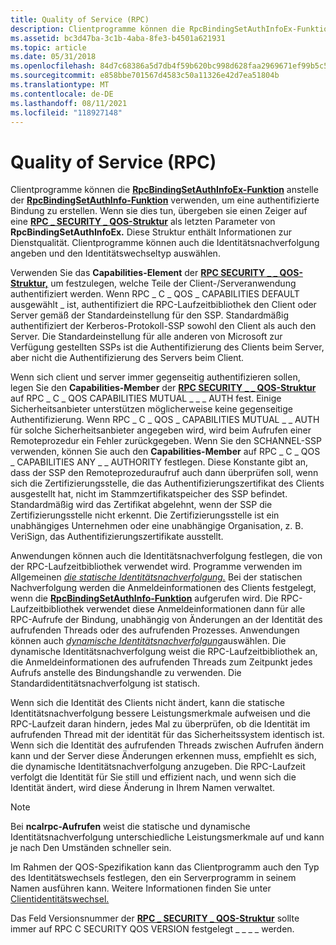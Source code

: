 ```yaml
---
title: Quality of Service (RPC)
description: Clientprogramme können die RpcBindingSetAuthInfoEx-Funktion anstelle der RpcBindingSetAuthInfo-Funktion verwenden, um eine authentifizierte Bindung zu erstellen.
ms.assetid: bc3d47ba-3c1b-4aba-8fe3-b4501a621931
ms.topic: article
ms.date: 05/31/2018
ms.openlocfilehash: 84d7c68386a5d7db4f59b620bc998d628faa2969671ef99b5c5fc2c65aadeb96
ms.sourcegitcommit: e858bbe701567d4583c50a11326e42d7ea51804b
ms.translationtype: MT
ms.contentlocale: de-DE
ms.lasthandoff: 08/11/2021
ms.locfileid: "118927148"
---
```

# <a name="quality-of-service-rpc"></a>Quality of Service (RPC)

Clientprogramme können die [**RpcBindingSetAuthInfoEx-Funktion**](/windows/desktop/api/Rpcdce/nf-rpcdce-rpcbindingsetauthinfoexa) anstelle der [**RpcBindingSetAuthInfo-Funktion**](/windows/desktop/api/Rpcdce/nf-rpcdce-rpcbindingsetauthinfo) verwenden, um eine authentifizierte Bindung zu erstellen. Wenn sie dies tun, übergeben sie einen Zeiger auf eine [**RPC \_ SECURITY \_ QOS-Struktur**](/windows/desktop/api/Rpcdce/ns-rpcdce-rpc_security_qos) als letzten Parameter von **RpcBindingSetAuthInfoEx.** Diese Struktur enthält Informationen zur Dienstqualität. Clientprogramme können auch die Identitätsnachverfolgung angeben und den Identitätswechseltyp auswählen.

Verwenden Sie das **Capabilities-Element** der [**RPC SECURITY \_ \_ QOS-Struktur,**](/windows/desktop/api/Rpcdce/ns-rpcdce-rpc_security_qos) um festzulegen, welche Teile der Client-/Serveranwendung authentifiziert werden. Wenn RPC \_ C \_ QOS \_ CAPABILITIES DEFAULT ausgewählt \_ ist, authentifiziert die RPC-Laufzeitbibliothek den Client oder Server gemäß der Standardeinstellung für den SSP. Standardmäßig authentifiziert der Kerberos-Protokoll-SSP sowohl den Client als auch den Server. Die Standardeinstellung für alle anderen von Microsoft zur Verfügung gestellten SSPs ist die Authentifizierung des Clients beim Server, aber nicht die Authentifizierung des Servers beim Client.

Wenn sich client und server immer gegenseitig authentifizieren sollen, legen Sie den **Capabilities-Member** der [**RPC SECURITY \_ \_ QOS-Struktur**](/windows/desktop/api/Rpcdce/ns-rpcdce-rpc_security_qos) auf RPC \_ C \_ QOS CAPABILITIES MUTUAL \_ \_ \_ AUTH fest. Einige Sicherheitsanbieter unterstützen möglicherweise keine gegenseitige Authentifizierung. Wenn RPC \_ C \_ QOS \_ CAPABILITIES MUTUAL \_ \_ AUTH für solche Sicherheitsanbieter angegeben wird, wird beim Aufrufen einer Remoteprozedur ein Fehler zurückgegeben. Wenn Sie den SCHANNEL-SSP verwenden, können Sie auch den **Capabilities-Member** auf RPC \_ C \_ QOS \_ CAPABILITIES ANY \_ \_ AUTHORITY festlegen. Diese Konstante gibt an, dass der SSP den Remoteprozeduraufruf auch dann überprüfen soll, wenn sich die Zertifizierungsstelle, die das Authentifizierungszertifikat des Clients ausgestellt hat, nicht im Stammzertifikatspeicher des SSP befindet. Standardmäßig wird das Zertifikat abgelehnt, wenn der SSP die Zertifizierungsstelle nicht erkennt. Die Zertifizierungsstelle ist ein unabhängiges Unternehmen oder eine unabhängige Organisation, z. B. VeriSign, das Authentifizierungszertifikate ausstellt.

Anwendungen können auch die Identitätsnachverfolgung festlegen, die von der RPC-Laufzeitbibliothek verwendet wird. Programme verwenden im Allgemeinen [*die statische Identitätsnachverfolgung.*](s-glos.md) Bei der statischen Nachverfolgung werden die Anmeldeinformationen des Clients festgelegt, wenn die [**RpcBindingSetAuthInfo-Funktion**](/windows/desktop/api/Rpcdce/nf-rpcdce-rpcbindingsetauthinfo) aufgerufen wird. Die RPC-Laufzeitbibliothek verwendet diese Anmeldeinformationen dann für alle RPC-Aufrufe der Bindung, unabhängig von Änderungen an der Identität des aufrufenden Threads oder des aufrufenden Prozesses. Anwendungen können auch [*dynamische Identitätsnachverfolgung*](d-glos.md)auswählen. Die dynamische Identitätsnachverfolgung weist die RPC-Laufzeitbibliothek an, die Anmeldeinformationen des aufrufenden Threads zum Zeitpunkt jedes Aufrufs anstelle des Bindungshandle zu verwenden. Die Standardidentitätsnachverfolgung ist statisch.

Wenn sich die Identität des Clients nicht ändert, kann die statische Identitätsnachverfolgung bessere Leistungsmerkmale aufweisen und die RPC-Laufzeit daran hindern, jedes Mal zu überprüfen, ob die Identität im aufrufenden Thread mit der identität für das Sicherheitssystem identisch ist. Wenn sich die Identität des aufrufenden Threads zwischen Aufrufen ändern kann und der Server diese Änderungen erkennen muss, empfiehlt es sich, die dynamische Identitätsnachverfolgung anzugeben. Die RPC-Laufzeit verfolgt die Identität für Sie still und effizient nach, und wenn sich die Identität ändert, wird diese Änderung in Ihrem Namen verwaltet.

> [!Note]  
> Bei **ncalrpc-Aufrufen** weist die statische und dynamische Identitätsnachverfolgung unterschiedliche Leistungsmerkmale auf und kann je nach Den Umständen schneller sein.

 

Im Rahmen der QOS-Spezifikation kann das Clientprogramm auch den Typ des Identitätswechsels festlegen, den ein Serverprogramm in seinem Namen ausführen kann. Weitere Informationen finden Sie unter [Clientidentitätswechsel.](client-impersonation.md)

Das Feld Versionsnummer der [**RPC \_ SECURITY \_ QOS-Struktur**](/windows/desktop/api/Rpcdce/ns-rpcdce-rpc_security_qos) sollte immer auf RPC C SECURITY QOS VERSION festgelegt \_ \_ \_ \_ werden.

 

 




